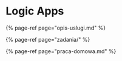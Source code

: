 # Logic Apps

{% page-ref page="opis-uslugi.md" %}

{% page-ref page="zadania/" %}

{% page-ref page="praca-domowa.md" %}



